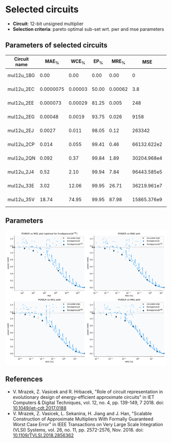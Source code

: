 
Selected circuits
===================
 - **Circuit**: 12-bit unsigned multiplier
 - **Selection criteria**: pareto optimal sub-set wrt. pwr and mse parameters

Parameters of selected circuits
----------------------------

| Circuit name | MAE<sub>%</sub> | WCE<sub>%</sub> | EP<sub>%</sub> | MRE<sub>%</sub> | MSE | Download |
| --- |  --- | --- | --- | --- | --- | --- | 
| mul12u_1BG | 0.00 | 0.00 | 0.00 | 0.00 | 0 |   [[Verilog<sub>PDK45</sub>](mul12u_1BG_pdk45.v)] [[C](mul12u_1BG.c)] |
| mul12u_2EC | 0.0000075 | 0.00003 | 50.00 | 0.00062 | 3.8 |   [[Verilog<sub>PDK45</sub>](mul12u_2EC_pdk45.v)] [[C](mul12u_2EC.c)] |
| mul12u_2EE | 0.000073 | 0.00029 | 81.25 | 0.005 | 248 |   [[Verilog<sub>PDK45</sub>](mul12u_2EE_pdk45.v)] [[C](mul12u_2EE.c)] |
| mul12u_2EG | 0.00048 | 0.0019 | 93.75 | 0.026 | 9158 |   [[Verilog<sub>PDK45</sub>](mul12u_2EG_pdk45.v)] [[C](mul12u_2EG.c)] |
| mul12u_2EJ | 0.0027 | 0.011 | 98.05 | 0.12 | 263342 |   [[Verilog<sub>PDK45</sub>](mul12u_2EJ_pdk45.v)] [[C](mul12u_2EJ.c)] |
| mul12u_2CP | 0.014 | 0.055 | 99.41 | 0.46 | 66132.622e2 |   [[Verilog<sub>PDK45</sub>](mul12u_2CP_pdk45.v)] [[C](mul12u_2CP.c)] |
| mul12u_2QN | 0.092 | 0.37 | 99.84 | 1.89 | 30204.968e4 |   [[Verilog<sub>PDK45</sub>](mul12u_2QN_pdk45.v)] [[C](mul12u_2QN.c)] |
| mul12u_2J4 | 0.52 | 2.10 | 99.94 | 7.84 | 96443.585e5 |   [[Verilog<sub>PDK45</sub>](mul12u_2J4_pdk45.v)] [[C](mul12u_2J4.c)] |
| mul12u_33E | 3.02 | 12.06 | 99.95 | 26.71 | 36219.961e7 |   [[Verilog<sub>PDK45</sub>](mul12u_33E_pdk45.v)] [[C](mul12u_33E.c)] |
| mul12u_35V | 18.74 | 74.95 | 99.95 | 87.98 | 15865.376e9 |  [[Verilog<sub>generic</sub>](mul12u_35V.v)]  [[C](mul12u_35V.c)] |
    
Parameters
--------------
![Parameters figure](fig.png)

References
--------------
   - V. Mrazek, Z. Vasicek and R. Hrbacek, "Role of circuit representation in evolutionary design of energy-efficient approximate circuits" in IET Computers & Digital Techniques, vol. 12, no. 4, pp. 139-149, 7 2018. doi: [10.1049/iet-cdt.2017.0188](https://dx.doi.org/10.1049/iet-cdt.2017.0188)
   - V. Mrazek, Z. Vasicek, L. Sekanina, H. Jiang and J. Han, "Scalable Construction of Approximate Multipliers With Formally Guaranteed Worst Case Error" in IEEE Transactions on Very Large Scale Integration (VLSI) Systems, vol. 26, no. 11, pp. 2572-2576, Nov. 2018. doi: [10.1109/TVLSI.2018.2856362](https://dx.doi.org/10.1109/TVLSI.2018.2856362)

             